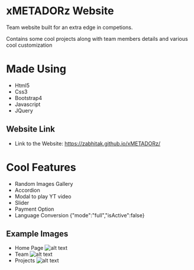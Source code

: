 # xMETADORz Website

Team website built for an extra edge in competions.

Contains some cool projects along with team members details and various cool customization

# Made Using
* Html5
* Css3
* Bootstrap4
* Javascript
* JQuery

## Website Link
* Link to the Website: https://zabhitak.github.io/xMETADORz/


# Cool Features
* Random Images Gallery
* Accordion
* Modal to play YT video
* Slider
* Payment Option
* Language Conversion
{"mode":"full","isActive":false}



## Example Images

* Home Page ![alt text](https://github.com/zabhitak/IIT-Bomay-Swarksha/blob/master/Screenshots/home.png)
* Team ![alt text](https://github.com/zabhitak/IIT-Bomay-Swarksha/blob/master/Screenshots/team.png)
* Projects ![alt text](https://github.com/zabhitak/IIT-Bomay-Swarksha/blob/master/Screenshots/pro.png)

